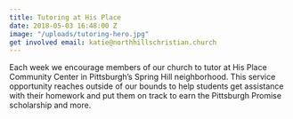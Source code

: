 ```yaml
---
title: Tutoring at His Place
date: 2018-05-03 16:48:00 Z
image: "/uploads/tutoring-hero.jpg"
get involved email: katie@northhillschristian.church
---
```


Each week we encourage members of our church to tutor at His Place Community Center in Pittsburgh’s Spring Hill neighborhood. This service opportunity reaches outside of our bounds to help students get assistance with their homework and put them on track to earn the Pittsburgh Promise scholarship and more.